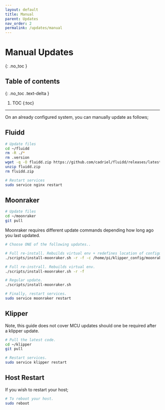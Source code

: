 ```yaml
---
layout: default
title: Manual
parent: Updates
nav_order: 2
permalink: /updates/manual
---
```


# Manual Updates
{: .no_toc }

## Table of contents
{: .no_toc .text-delta }

1. TOC
{:toc}

---

On an already configured system, you can manually update as follows;

## Fluidd

```bash
# Update files
cd ~/fluidd
rm -R ./*
rm .version
wget -q -O fluidd.zip https://github.com/cadriel/fluidd/releases/latest/download/fluidd.zip
unzip fluidd.zip
rm fluidd.zip

# Restart services
sudo service nginx restart
```

## Moonraker

```bash
# Update files
cd ~/moonraker
git pull
```

Moonraker requires different update commands depending how long ago you last updated.

```bash
# Choose ONE of the following updates..

# Full re-install. Rebuilds virtual env + redefines location of configuration.
./scripts/install-moonraker.sh -r -f -c /home/pi/klipper_config/moonraker.conf

# Full re-instrall. Rebuilds virtual env.
./scripts/install-moonraker.sh -r -f

# Regular update.
./scripts/install-moonraker.sh

# Finally, restart services.
sudo service moonraker restart
```

## Klipper

Note, this guide does not cover MCU updates should one be required after a klipper update.

```bash
# Pull the latest code.
cd ~/klipper
git pull

# Restart services.
sudo service klipper restart
```

## Host Restart

If you wish to restart your host;

```bash
# To reboot your host.
sudo reboot
```
